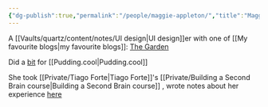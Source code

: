 ```yaml
---
{"dg-publish":true,"permalink":"/people/maggie-appleton/","title":"Maggie Appleton"}
---
```



A [[Vaults/quartz/content/notes/UI design\|UI design]]er with one of [[My favourite blogs\|my favourite blogs]]: [The Garden](https://maggieappleton.com/garden)

Did a [bit](https://www.instagram.com/p/B5IdkN4hjS6/) for [[Pudding.cool\|Pudding.cool]] 

She took [[Private/Tiago Forte\|Tiago Forte]]'s [[Private/Building a Second Brain course\|Building a Second Brain course]] , wrote notes about her experience [here](https://maggieappleton.com/basb) 